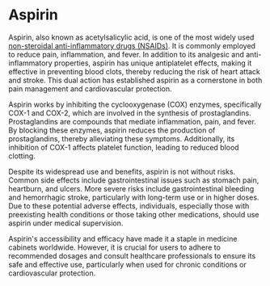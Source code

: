 <!--
source: GPT-4o
aka: acetylsalicylic acid
treats: pain, inflammation, fever
tags: non-steroidal-anti-inflammatory-drugs medications
-->

# Aspirin

Aspirin, also known as acetylsalicylic acid, is one of the most widely used [non-steroidal anti-inflammatory drugs (NSAIDs)](../non-steroidal-anti-inflammatory-drugs/). It is commonly employed to reduce pain, inflammation, and fever. In addition to its analgesic and anti-inflammatory properties, aspirin has unique antiplatelet effects, making it effective in preventing blood clots, thereby reducing the risk of heart attack and stroke. This dual action has established aspirin as a cornerstone in both pain management and cardiovascular protection.

Aspirin works by inhibiting the cyclooxygenase (COX) enzymes, specifically COX-1 and COX-2, which are involved in the synthesis of prostaglandins. Prostaglandins are compounds that mediate inflammation, pain, and fever. By blocking these enzymes, aspirin reduces the production of prostaglandins, thereby alleviating these symptoms. Additionally, its inhibition of COX-1 affects platelet function, leading to reduced blood clotting.

Despite its widespread use and benefits, aspirin is not without risks. Common side effects include gastrointestinal issues such as stomach pain, heartburn, and ulcers. More severe risks include gastrointestinal bleeding and hemorrhagic stroke, particularly with long-term use or in higher doses. Due to these potential adverse effects, individuals, especially those with preexisting health conditions or those taking other medications, should use aspirin under medical supervision.

Aspirin's accessibility and efficacy have made it a staple in medicine cabinets worldwide. However, it is crucial for users to adhere to recommended dosages and consult healthcare professionals to ensure its safe and effective use, particularly when used for chronic conditions or cardiovascular protection.
